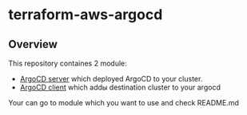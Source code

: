 # terraform-aws-argocd

## Overview 
This repository containes 2 module:
* [ArgoCD server](argocd-server) which deployed ArgoCD to your cluster.
* [ArgoCD client](argocd-client) which addы destination cluster to your argocd

Your can go to module which you want to use and check README.md